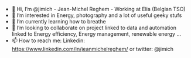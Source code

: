 - 👋 Hi, I’m @jimich - Jean-Michel Reghem - Working at Elia (Belgian TSO)
- 👀 I’m interested in Energy, photography and a lot of useful geeky stufs
- 🌱 I’m currently learning how to breathe
- 💞️ I’m looking to collaborate on project linked to data and automation linked to Energy efficiency, Energy management, renewable energy ...
- 📫 How to reach me: Linkedin: https://www.linkedin.com/in/jeanmichelreghem/ or twitter: @jimich

<!---
jimich/jimich is a ✨ special ✨ repository because its `README.md` (this file) appears on your GitHub profile.
You can click the Preview link to take a look at your changes.
--->
